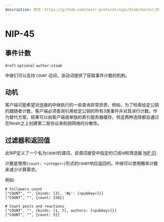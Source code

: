 ```yaml
---
description: 原文：https://github.com/nostr-protocol/nips/blob/master/45.md
---
```


NIP-45
======

事件计数
--------------

`draft` `optional` `author:staab`

中继们可以支持 `COUNT` 动词，该动词提供了获取事件计数的机制。

## 动机

客户端可能希望对连接的中继执行的一些查询非常昂贵，例如，为了检索给定公钥的跟随者计数，客户端必须查询引用给定公钥的所有3类事件并对其进行计数。作为替代方案，结果可以由客户端或单独的索引服务器缓存，但这两种选择都会通过在Nostr之上创建第二层协议来削弱网络的分散性。

## 过滤器和返回值

此NIP定义了一个名为`COUNT`的谓词，该谓词接受中指定的订阅id和筛选器 [NIP 01](nip01.md).

计数是使用`{count: <integer>}`形式的`COUNT`响应返回的。中继可以使用概率计数来减少计算需求。

例如:

```
# Followers count
["COUNT", "", {kinds: [3], '#p': [<pubkey>]}]
["COUNT", "", {count: 238}]

# Count posts and reactions
["COUNT", "", {kinds: [1, 7], authors: [<pubkey>]}]
["COUNT", "", {count: 5}]
```
